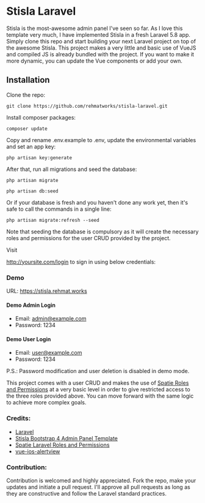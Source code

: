 # Stisla Laravel
Stisla is the most-awesome admin panel I've seen so far. As I love this template very much, I have implemented Stisla in a fresh Laravel 5.8 app. Simply clone this repo and start building your next Laravel project on top of the awesome Stisla. This project makes a very little and basic use of VueJS and compiled JS is already bundled with the project. If you want to make it more dynamic, you can update the Vue components or add your own.

## Installation
Clone the repo:
```shell
git clone https://github.com/rehmatworks/stisla-laravel.git
```

Install composer packages:
```shell
composer update
```

Copy and rename .env.example to .env, update the environmental variables and set an app key:
```shell
php artisan key:generate
```

After that, run all migrations and seed the database:
```shell
php artisan migrate
```
```shell
php artisan db:seed
```

Or if your database is fresh and you haven't done any work yet, then it's safe to call the commands in a single line:
```shell
php artisan migrate:refresh --seed
```

Note that seeding the database is compulsory as it will create the necessary roles and permissions for the user CRUD provided by the project.

Visit <div style="display: inline">http://yoursite.com/login</div> to sign in using below credentials:

### Demo
URL: https://stisla.rehmat.works

#### Demo Admin Login
*  Email: admin@example.com
*  Password: 1234

#### Demo User Login
*  Email: user@example.com
*  Password: 1234

P.S.: Password modification and user deletion is disabled in demo mode.

This project comes with a user CRUD and makes the use of [Spatie Roles and Permissions](https://github.com/spatie/laravel-permission) at a very basic level in order to give restricted access to the three roles provided above. You can move forward with the same logic to achieve more complex goals.

### Credits:
*   [Laravel](https://github.com/laravel/laravel)
*   [Stisla Bootstrap 4 Admin Panel Template](https://github.com/stisla/stisla)
*   [Spatie Laravel Roles and Permissions](https://github.com/spatie/laravel-permission)
*   [vue-ios-alertview](https://github.com/Wyntau/vue-ios-alertview)

### Contribution:
Contribution is welcomed and highly appreciated. Fork the repo, make your updates and initiate a pull request. I'll approve all pull requests as long as they are constructive and follow the Laravel standard practices.
